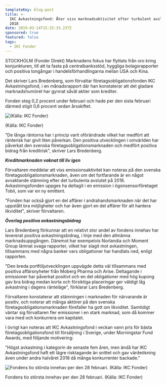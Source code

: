 ```yaml
---
templateKey: blog-post
title: >-
  IKC Avkastningsfond: Åter viss marknadsaktivitet efter turbulent avslutning
  2018
date: 2019-03-14T15:25:33.237Z
sponsored: true
featured: false
tags:
  - IKC Fonder
---
```

STOCKHOLM (Fonder Direkt) Marknadens fokus har flyttats från oro kring konjunkturen, till att ta fasta på centralbanksstöd, hyggliga bolagsrapporter och positiva tongångar i handelsförhandlingarna mellan USA och Kina.



Det skriver Lars Bredenberg, som förvaltar företagsobligationsfonden IKC Avkastningsfond, i en månadsrapport där han konstaterar att det gladare marknadshumöret har gynnat såväl aktier som krediter.



Fonden steg 0,2 procent under februari och hade per den sista februari därmed stigit 0,6 procent sedan årsskiftet.

![(Källa: IKC Fonder)](/img/ikc14mar.png)

<span class="image-caption">(Källa: IKC Fonder)</span>

"De långa räntorna har i princip varit oförändrade vilket har medfört att ränterisk har givit liten påverkan. Den positiva utvecklingen i omvärlden har påverkat den svenska företagsobligationsmarknaden och medfört positiva bidrag från kreditrisk", skriver Lars Bredenberg.



**_Kreditmarknaden vaknat till liv igen_**



Förvaltaren meddelar att viss emissionsaktivitet kan noteras på den svenska företagsobligationsmarknaden, även om det fortfarande är en något avvaktande stämning efter det turbulenta avslutet på 2018. Avkastningsfonden uppges ha deltagit i en emission i ögonsensorföretaget Tobii, som var en ny emittent.



"Fonden har också gjort en del affärer i andrahandsmarknaden när det har uppstått bra möjligheter och har även gjort en del affärer för att hantera likviditet", skriver förvaltaren.



**_Överlag positiva avkastningsbidrag_**



Lars Bredenberg förkunnar att en relativt stor andel av fondens innehav har levererat positiva avkastningsbidrag, i linje med den allmänna marknadsuppgången. Däremot har exempelvis Norlandia och Moment Group lämnat svaga rapporter, vilket har slagit mot avkastningen, tillsammans med några banker vars obligationer har handlats ned, enligt rapporten.



"Den breda portföljutvecklingen uppvägde detta väl tillsammans med positiva affärsnyheter från Moberg Pharma och Arise. Deltagande i emissioner har påverkat positivt och en del obligationer med hög kupong gav bra bidrag medan korta och försiktiga placeringar ger väldigt låg avkastning i dagens ränteläge", förklarar Lars Bredenberg.



Förvaltaren konstaterar att stämningen i marknaden för närvarande är positiv, och noterar att många aktörer på den svenska företagsobligationsmarknaden förefaller ha gott om likviditet. Samtidigt väntar sig förvaltaren fler emissioner i en stark marknad, som då kommer vara med och konkurrera om kapitalet.



I övrigt kan noteras att IKC Avkastningsfond i veckan vann pris för bästa företagsobligationsfond till försäljning i Sverige, under Morningstar Fund Awards, med följande motivering:



"Högst avkastning i kategorin de senaste fem åren, men ändå har IKC Avkastningsfond haft ett lägre risktagande än snittet och gav värdeökning även under andra halvåret 2018 då många konkurrenter backade."

![Fondens tio största innehav per den 28 februari. (Källa: IKC Fonder)](/img/ikc14mar2.png)

<span class="image-caption">Fondens tio största innehav per den 28 februari. (Källa: IKC Fonder)</span>
